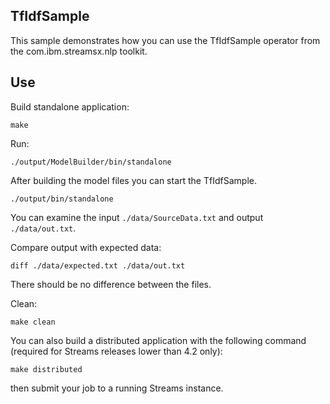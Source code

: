 ## TfIdfSample

This sample demonstrates how you can use the TfIdfSample operator from the com.ibm.streamsx.nlp toolkit.

## Use

Build standalone application:

`make`

Run:

`./output/ModelBuilder/bin/standalone`

After building the model files you can start the TfIdfSample.

`./output/bin/standalone`

You can examine the input `./data/SourceData.txt` and output `./data/out.txt`.

Compare output with expected data:

`diff ./data/expected.txt ./data/out.txt`

There should be no difference between the files.

Clean:

`make clean`

You can also build a distributed application with the following command (required for Streams releases lower than 4.2 only):

`make distributed`

then submit your job to a running Streams instance.
